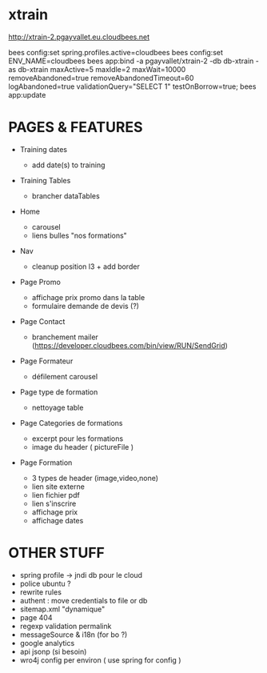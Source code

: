 xtrain
======

http://xtrain-2.pgayvallet.eu.cloudbees.net

bees config:set spring.profiles.active=cloudbees
bees config:set ENV_NAME=cloudbees
bees app:bind -a pgayvallet/xtrain-2 -db db-xtrain -as db-xtrain maxActive=5 maxIdle=2 maxWait=10000 removeAbandoned=true removeAbandonedTimeout=60 logAbandoned=true validationQuery="SELECT 1" testOnBorrow=true;
bees app:update


PAGES & FEATURES
================

- Training dates
    - add date(s) to training

- Training Tables
    - brancher dataTables

- Home
    - carousel
    - liens bulles "nos formations"

- Nav
    - cleanup position l3 + add border

- Page Promo
    - affichage prix promo dans la table
    - formulaire demande de devis (?)

- Page Contact
    - branchement mailer (https://developer.cloudbees.com/bin/view/RUN/SendGrid)

- Page Formateur
    - défilement carousel

- Page type de formation
    - nettoyage table

- Page Categories de formations
    - excerpt pour les formations
    - image du header ( pictureFile )

- Page Formation
    - 3 types de header (image,video,none)
    - lien site externe
    - lien fichier pdf
    - lien s'inscrire
    - affichage prix
    - affichage dates

OTHER STUFF
===========

- spring profile -> jndi db pour le cloud
- police ubuntu ?
- rewrite rules
- authent : move credentials to file or db
- sitemap.xml "dynamique"
- page 404
- regexp validation permalink
- messageSource & i18n (for bo ?)
- google analytics
- api jsonp (si besoin)
- wro4j config per environ ( use spring for config )

